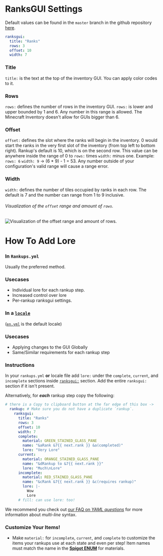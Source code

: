 # RanksGUI Settings
Default values can be found in the `master` branch in the github repository [here](https://github.com/okx-code/Rankup3/blob/master/src/main/resources/locale/en.yml#L38-L54).

```yaml
ranksgui:
  title: "Ranks"
  rows: 3
  offset: 10
  width: 7
```
### Title
`title:` is the text at the top of the inventory GUI. You can apply color codes to it.

### Rows
`rows:` defines the number of rows in the inventory GUI. `rows:`  is lower and upper bounded by 1 and 6. Any number in this range is allowed. The Minecraft Inventory doesn't allow for GUIs bigger than 6.

### Offset
`offset:` defines the slot where the ranks will begin in the inventory. 0 would start the ranks in the very first slot of the inventory (from top left to bottom right). Rankup's default is 10, which is on the second row. This value can be anywhere inside the range of 0 to `rows:` times `width:` minus one. Example: `rows: 6` `width: 9` -> (6 * 9) - 1 = 53. Any number outside of your configuration's valid range will cause a range error.

### Width
`width:` defines the number of tiles occupied by ranks in each row. The default is 7 and the number can range from 1 to 9 inclusive.

###### Visualization of the `offset` range and amount of `rows`.
![Visualization of the `offset` range and amount of `rows`.](https://i.imgur.com/rlLlcrp.png)

# How To Add Lore

### In `Rankups.yml`
Usually the preferred method.

### Usecases
- Individual lore for each rankup step.
- Increased control over lore
- Per-rankup ranksgui settings.

### In a <a href="https://github.com/okx-code/Rankup3/tree/master/src/main/resources/locale" target="_blank">`locale`</a>
(<a href="https://github.com/okx-code/Rankup3/blob/master/src/main/resources/locale/en.yml" target="_blank">`en.yml`</a> is the default locale)

### Usecases
- Applying changes to the GUI Globally
- Same/Similar requirements for each rankup step

### Instructions
In your `rankups.yml` **or** locale file add `lore:` under the `complete`, `current`, and `incomplete` sections inside [`ranksgui:`](https://github.com/okx-code/Rankup3/blob/master/src/main/resources/locale/en.yml#L38-L54) section. Add the entire `ranksgui:` section if it isn't present.

Alternatively, for _**each**_ rankup step copy the following:
```yaml
# there is a Copy to clipboard button at the far edge of this box ->
  rankup: # Make sure you do not have a duplicate `rankup`.
    ranksgui:
      title: "Ranks"
      rows: 3
      offset: 10
      width: 7
      complete:
        material: GREEN_STAINED_GLASS_PANE
        name: "&aRank &7{{ next.rank }} &a(completed)"
        lore: "Very Lore"
      current:
        material: ORANGE_STAINED_GLASS_PANE
        name: "&dRankup to &7{{ next.rank }}"
        lore: "Much\nLore"
      incomplete:
        material: RED_STAINED_GLASS_PANE
        name: "&cRank &7{{ next.rank }} &c(requires rankup)"
        lore: |-
          Wow
          Lore
      # fill: can use lore: too!
```
We recommend you check out [our FAQ on _YAML questions_](../FAQ.md#how-do-i-write-multi-line-messages) for more information about _multi-line_ syntax.

### Customize Your Items!
- Make `material:` for `incomplete`, `current`, and `complete` to customize the items your rankups use at each state and even per step! Item names must match the name in the **[Spigot ENUM](https://hub.spigotmc.org/javadocs/bukkit/org/bukkit/Material.html)** for materials.
